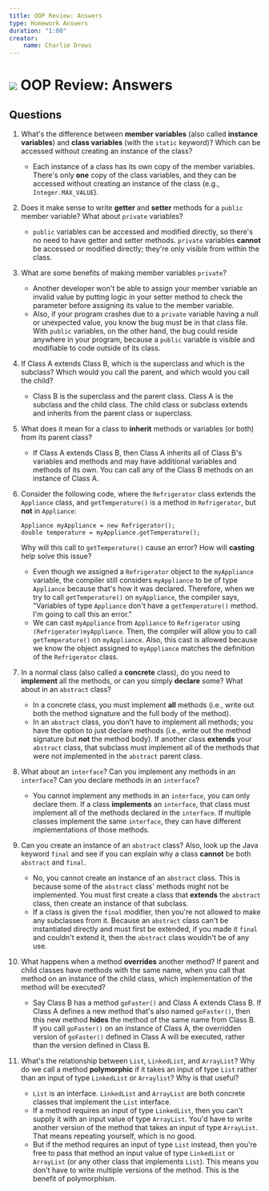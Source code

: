 ```yaml
---
title: OOP Review: Answers
type: Homework Answers
duration: "1:00"
creator:
    name: Charlie Drews
---
```


# ![](https://ga-dash.s3.amazonaws.com/production/assets/logo-9f88ae6c9c3871690e33280fcf557f33.png) OOP Review: Answers

## Questions

1. What's the difference between **member variables** (also called **instance variables**) and **class variables** (with the `static` keyword)? Which can be accessed without creating an instance of the class?

   - Each instance of a class has its own copy of the member variables. There's only **one** copy of the class variables, and they can be accessed without creating an instance of the class (e.g., `Integer.MAX_VALUE`).

2. Does it make sense to write **getter** and **setter** methods for a `public` member variable? What about `private` variables?

   - `public` variables can be accessed and modified directly, so there's no need to have getter and setter methods. `private` variables **cannot** be accessed or modified directly; they're only visible from within the class.

3. What are some benefits of making member variables `private`?

   - Another developer won't be able to assign your member variable an invalid value by putting logic in your setter method to check the parameter before assigning its value to the member variable.
   - Also, if your program crashes due to a `private` variable having a null or unexpected value, you know the bug must be in that class file. With `public` variables, on the other hand, the bug could reside anywhere in your program, because a `public` variable is visible and modifiable to code outside of its class.

4. If Class A extends Class B, which is the superclass and which is the subclass? Which would you call the parent, and which would you call the child?

   - Class B is the superclass and the parent class. Class A is the subclass and the child class. The child class or subclass extends and inherits from the parent class or superclass.
 
5. What does it mean for a class to **inherit** methods or variables (or both) from its parent class?

   - If Class A extends Class B, then Class A inherits all of Class B's variables and methods and may have additional variables and methods of its own. You can call any of the Class B methods on an instance of Class A.

6. Consider the following code, where the `Refrigerator` class extends the `Appliance` class, and `getTemperature()` is a method in `Refrigerator`, but **not** in `Appliance`:

    ```
    Appliance myAppliance = new Refrigerator();
    double temperature = myAppliance.getTemperature();
    ```

   Why will this call to `getTemperature()` cause an error? How will **casting** help solve this issue?

   - Even though we assigned a `Refrigerator` object to the `myAppliance` variable, the compiler still considers `myAppliance` to be of type `Appliance` because that's how it was declared. Therefore, when we try to call `getTemperature()` on `myAppliance`, the compiler says, "Variables of type `Appliance` don't have a `getTemperature()` method. I'm going to call this an error."
   - We can cast `myAppliance` from `Appliance` to `Refrigerator` using `(Refrigerator)myAppliance`. Then, the compiler will allow you to call `getTemperature()` on `myAppliance`. Also, this cast is allowed because we know the object assigned to `myAppliance` matches the definition of the `Refrigerator` class.

7. In a normal class (also called a **concrete** class), do you need to **implement** all the methods, or can you simply **declare** some? What about in an `abstract` class?

   - In a concrete class, you must implement **all** methods (i.e., write out both the method signature and the full body of the method).
   - In an `abstract` class, you don't have to implement all methods; you have the option to just declare methods (i.e., write out the method signature but **not** the method body). If another class **extends** your `abstract` class, that subclass must implement all of the methods that were not implemented in the `abstract` parent class.

8. What about an `interface`? Can you implement any methods in an `interface`? Can you declare methods in an `interface`?

   - You cannot implement any methods in an `interface`, you can only declare them. If a class **implements** an `interface`, that class must implement all of the methods declared in the `interface`. If multiple classes implement the same `interface`, they can have different implementations of those methods.

9. Can you create an instance of an `abstract` class? Also, look up the Java keyword `final` and see if you can explain why a class **cannot** be both `abstract` and `final`.

   - No, you cannot create an instance of an `abstract` class. This is because some of the `abstract` class' methods might not be implemented. You must first create a class that **extends** the `abstract` class, then create an instance of that subclass.
   - If a class is given the `final` modifier, then you're not allowed to make any subclasses from it. Because an `abstract` class can't be instantiated directly and must first be extended, if you made it `final` and couldn't extend it, then the `abstract` class wouldn't be of any use.

10. What happens when a method **overrides** another method? If parent and child classes have methods with the same name, when you call that method on an instance of the child class, which implementation of the method will be executed?

    - Say Class B has a method `goFaster()` and Class A extends Class B. If Class A defines a new method that's also named `goFaster()`, then this new method **hides** the method of the same name from Class B. If you call `goFaster()` on an instance of Class A, the overridden version of `goFaster()` defined in Class A will be executed, rather than the version defined in Class B.

11. What's the relationship between `List`, `LinkedList`, and `ArrayList`? Why do we call a method **polymorphic** if it takes an input of type `List` rather than an input of type `LinkedList` or `Arraylist`? Why is that useful?

    - `List` is an interface. `LinkedList` and `ArrayList` are both concrete classes that implement the `List` interface.
    - If a method requires an input of type `LinkedList`, then you can't supply it with an input value of type `ArrayList`. You'd have to write another version of the method that takes an input of type `ArrayList`. That means repeating yourself, which is no good.
    - But if the method requires an input of type `List` instead, then you're free to pass that method an input value of type `LinkedList` or `ArrayList` (or any other class that implements `List`). This means you don't have to write multiple versions of the method. This is the benefit of polymorphism.

